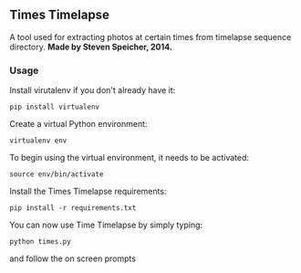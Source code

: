 ## Times Timelapse

A tool used for extracting photos at certain times from timelapse sequence directory.
**Made by Steven Speicher, 2014.**

### Usage

Install virutalenv if you don't already have it:

	pip install virtualenv
  
Create a virtual Python environment:

  	virtualenv env
  
To begin using the virtual environment, it needs to be activated:

  	source env/bin/activate
  
Install the Times Timelapse requirements:

  	pip install -r requirements.txt
  
You can now use Time Timelapse by simply typing:
  
  	python times.py
  
and follow the on screen prompts
